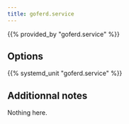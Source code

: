 ```yaml
---
title: goferd.service
---
```


{{% provided_by "goferd.service" %}}

## Options

{{% systemd_unit "goferd.service" %}}

## Additionnal notes

Nothing here.